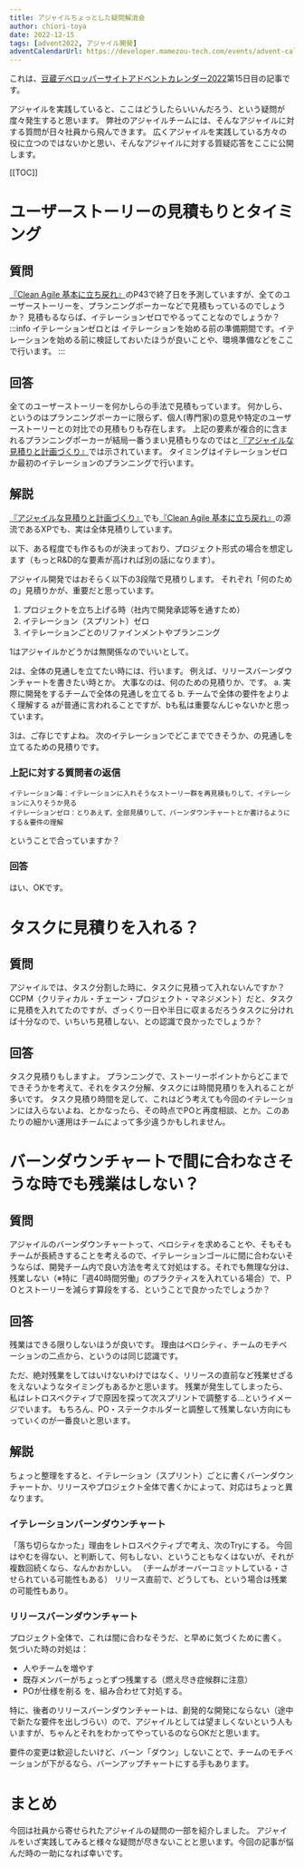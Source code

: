 ```yaml
---
title: アジャイルちょっとした疑問解消会
author: chiori-toya
date: 2022-12-15
tags: [advent2022, アジャイル開発]
adventCalendarUrl: https://developer.mamezou-tech.com/events/advent-calendar/2022/
---
```

 
これは、[豆蔵デベロッパーサイトアドベントカレンダー2022](https://developer.mamezou-tech.com/events/advent-calendar/2022/)第15日目の記事です。

アジャイルを実践していると、ここはどうしたらいいんだろう、という疑問が度々発生すると思います。
弊社のアジャイルチームには、そんなアジャイルに対する質問が日々社員から飛んできます。
広くアジャイルを実践している方々の役に立つのではないかと思い、そんなアジャイルに対する質疑応答をここに公開します。

[[TOC]]

# ユーザーストーリーの見積もりとタイミング

## 質問
[『Clean Agile 基本に立ち戻れ』](https://amzn.asia/d/hqyI5SQ)のP43で終了日を予測していますが、全てのユーザーストーリーを、プランニングポーカーなどで見積もっているのでしょうか？
見積もるならば、イテレーションゼロでやるってことなのでしょうか？
:::info
イテレーションゼロとは
イテレーションを始める前の準備期間です。イテレーションを始める前に検証しておいたほうが良いことや、環境準備などをここで行います。
:::

## 回答
全てのユーザーストーリーを何かしらの手法で見積もっています。
何かしら、というのはプランニングポーカーに限らず、個人(専門家)の意見や特定のユーザーストーリーとの対比での見積もりも存在します。
上記の要素が複合的に含まれるプランニングポーカーが結局一番うまい見積もりなのではと[『アジャイルな見積りと計画づくり』](https://amzn.asia/d/gaT7t6K)では示されています。
タイミングはイテレーションゼロか最初のイテレーションのプランニングで行います。

## 解説
[『アジャイルな見積りと計画づくり』](https://amzn.asia/d/gaT7t6K)でも[『Clean Agile 基本に立ち戻れ』](https://amzn.asia/d/hqyI5SQ)の源流であるXPでも、実は全体見積りしています。

以下、ある程度でも作るものが決まっており、プロジェクト形式の場合を想定します（もっとR&D的な要素が高ければ別の話になります）。

アジャイル開発ではおそらく以下の3段階で見積りします。
それぞれ「何のための」見積りかが、重要だと思っています。
1. プロジェクトを立ち上げる時（社内で開発承認等を通すため）
2. イテレーション（スプリント）ゼロ
3. イテレーションごとのリファインメントやプランニング

1はアジャイルかどうかは無関係なのでいいとして。

2は、全体の見通しを立てたい時には、行います。
例えば、リリースバーンダウンチャートを書きたい時とか。
大事なのは、何のための見積りか、です。
a. 実際に開発をするチームで全体の見通しを立てる
b. チームで全体の要件をよりよく理解する
aが普通に言われることですが、bも私は重要なんじゃないかと思っています。

3は、ご存じですよね。
次のイテレーションでどこまでできそうか、の見通しを立てるための見積りです。

### 上記に対する質問者の返信
	イテレーション毎：イテレーションに入れそうなストーリー群を再見積もりして、イテレーションに入りそうか見る
	イテレーションゼロ：とりあえず、全部見積りして、バーンダウンチャートとか書けるようにする＆要件の理解
ということで合っていますか？

### 回答
はい、OKです。

# タスクに見積りを入れる？

## 質問
アジャイルでは、タスク分割した時に、タスクに見積って入れないんですか？
CCPM（クリティカル・チェーン・プロジェクト・マネジメント）だと、タスクに見積を入れてたのですが、ざっくり一日や半日に収まるだろうタスクに分ければ十分なので、いちいち見積しない、との認識で良かったでしょうか？

## 回答
タスク見積りもしますよ。
プランニングで、ストーリーポイントからどこまでできそうかを考えて、それをタスク分解、タスクには時間見積りを入れることが多いです。
タスク見積り時間を足して、これはどう考えても今回のイテレーションには入らないよね、とかなったら、その時点でPOと再度相談、とか。このあたりの細かい運用はチームによって多少違うかもしれません。

# バーンダウンチャートで間に合わなさそうな時でも残業はしない？
## 質問
アジャイルのバーンダウンチャートって、ベロシティを求めることや、そもそもチームが長続きすることを考えるので、イテレーションゴールに間に合わないそうならば、開発チーム内で良い方法を考えて対処はする。それでも無理な分は、残業しない（※特に「週40時間労働」のプラクティスを入れている場合）で、ＰＯとストーリーを減らす算段をする、ということで良かったでしょうか？

## 回答
残業はできる限りしないほうが良いです。
理由はベロシティ、チームのモチベーションの二点から、というのは同じ認識です。

ただ、絶対残業をしてはいけないわけではなく、リリースの直前など残業せざるをえないようなタイミングもあるかと思います。
残業が発生してしまったら、私はレトロスペクティブで原因を探って次スプリントで調整する…というイメージでいます。
もちろん、PO・ステークホルダーと調整して残業しない方向にもっていくのが一番良いと思います。

## 解説
ちょっと整理をすると、イテレーション（スプリント）ごとに書くバーンダウンチャートか、リリースやプロジェクト全体で書くかによって、対応はちょっと異なります。

### イテレーションバーンダウンチャート
「落ち切らなかった」理由をレトロスペクティブで考え、次のTryにする。
今回はやむを得ない、と判断して、何もしない、ということもなくはないが、それが複数回続くなら、なんかおかしい。
（チームがオーバーコミットしている・させられている可能性もある）
リリース直前で、どうしても、という場合は残業の可能性もあり。

### リリースバーンダウンチャート
プロジェクト全体で、これは間に合わなそうだ、と早めに気づくために書く。
気づいた時の対処は：
- 人やチームを増やす
- 既存メンバーがちょっとずつ残業する（燃え尽き症候群に注意）
- POが仕様を削る
を、組み合わせて対処する。

特に、後者のリリースバーンダウンチャートは、創発的な開発にならない（途中で新たな要件を出しづらい）ので、アジャイルとしては望ましくないという人もいますが、ちゃんとそれをわかってやっているのならOKだと思います。

要件の変更は歓迎したいけど、バーン「ダウン」しないことで、チームのモチベーションが下がるなら、バーンアップチャートにする手もあります。

# まとめ
今回は社員から寄せられたアジャイルの疑問の一部を紹介しました。
アジャイルをいざ実践してみると様々な疑問が尽きないことと思います。今回の記事が悩んだ時の一助になれば幸いです。
